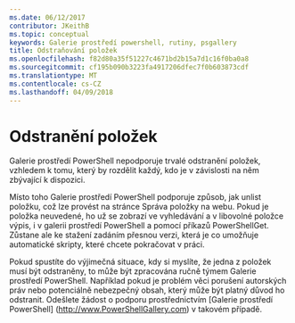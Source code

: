 ```yaml
---
ms.date: 06/12/2017
contributor: JKeithB
ms.topic: conceptual
keywords: Galerie prostředí powershell, rutiny, psgallery
title: Odstraňování položek
ms.openlocfilehash: f82d80a35f51227c4671bd2b15a7d1c16f0ba0a8
ms.sourcegitcommit: cf195b090b3223fa4917206dfec7f0b603873cdf
ms.translationtype: MT
ms.contentlocale: cs-CZ
ms.lasthandoff: 04/09/2018
---
```

# <a name="deleting-items"></a>Odstranění položek

Galerie prostředí PowerShell nepodporuje trvalé odstranění položek, vzhledem k tomu, který by rozdělit každý, kdo je v závislosti na něm zbývající k dispozici.

Místo toho Galerie prostředí PowerShell podporuje způsob, jak unlist položku, což lze provést na stránce Správa položky na webu.
Pokud je položka neuvedené, ho už se zobrazí ve vyhledávání a v libovolné položce výpis, i v galerii prostředí PowerShell a pomocí příkazů PowerShellGet.
Zůstane ale ke stažení zadáním přesnou verzi, která je co umožňuje automatické skripty, které chcete pokračovat v práci.

Pokud spustíte do výjimečná situace, kdy si myslíte, že jedna z položek musí být odstraněny, to může být zpracována ručně týmem Galerie prostředí PowerShell.
Například pokud je problém věci porušení autorských práv nebo potenciálně nebezpečný obsah, který může být platný důvod ho odstranit.
Odešlete žádost o podporu prostřednictvím [Galerie prostředí PowerShell] (http://www.PowerShellGallery.com) v takovém případě.